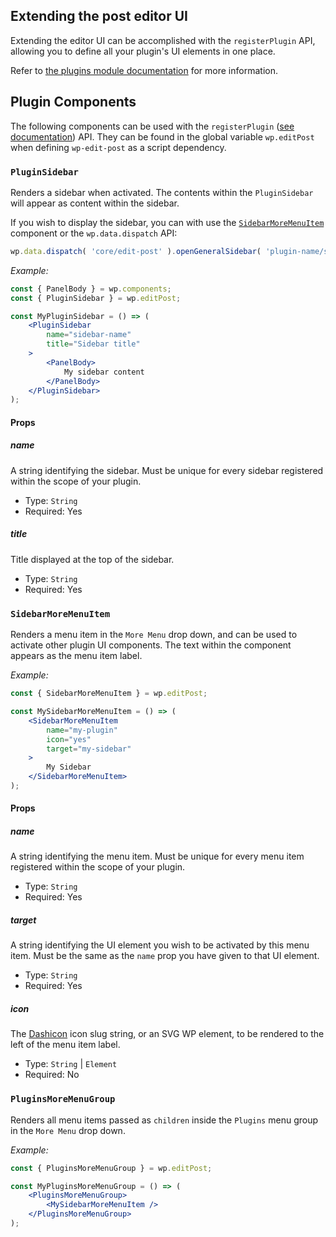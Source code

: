 ## Extending the post editor UI

Extending the editor UI can be accomplished with the `registerPlugin` API, allowing you to define all your plugin's UI elements in one place.

Refer to [the plugins module documentation](../plugins/) for more information.

## Plugin Components

The following components can be used with the `registerPlugin` ([see documentation](../plugins)) API.
They can be found in the global variable `wp.editPost` when defining `wp-edit-post` as a script dependency.

### `PluginSidebar`

Renders a sidebar when activated. The contents within the `PluginSidebar` will appear as content within the sidebar.

If you wish to display the sidebar, you can with use the [`SidebarMoreMenuItem`](#sidebarmoremenuitem) component or the `wp.data.dispatch` API:
```js
wp.data.dispatch( 'core/edit-post' ).openGeneralSidebar( 'plugin-name/sidebar-name' );
```

_Example:_

```jsx
const { PanelBody } = wp.components;
const { PluginSidebar } = wp.editPost;

const MyPluginSidebar = () => (
	<PluginSidebar
		name="sidebar-name"
		title="Sidebar title"
	>
		<PanelBody>
			My sidebar content
		</PanelBody>
	</PluginSidebar>
);
```

#### Props

##### name

A string identifying the sidebar. Must be unique for every sidebar registered within the scope of your plugin.

- Type: `String`
- Required: Yes

##### title

Title displayed at the top of the sidebar.

- Type: `String`
- Required: Yes


### `SidebarMoreMenuItem`

Renders a menu item in the `More Menu` drop down, and can be used to activate other plugin UI components.
The text within the component appears as the menu item label.

_Example:_

```jsx
const { SidebarMoreMenuItem } = wp.editPost;

const MySidebarMoreMenuItem = () => (
	<SidebarMoreMenuItem
		name="my-plugin"
		icon="yes"
		target="my-sidebar"
	>
		My Sidebar
	</SidebarMoreMenuItem>
);
```

#### Props

##### name

A string identifying the menu item. Must be unique for every menu item registered within the scope of your plugin.

- Type: `String`
- Required: Yes

##### target

A string identifying the UI element you wish to be activated by this menu item. Must be the same as the `name` prop you have given to that UI element.

- Type: `String`
- Required: Yes

##### icon

The [Dashicon](https://developer.wordpress.org/resource/dashicons/) icon slug string, or an SVG WP element, to be rendered to the left of the menu item label.

- Type: `String` | `Element`
- Required: No


### `PluginsMoreMenuGroup`

Renders all menu items passed as `children` inside the `Plugins` menu group in the `More Menu` drop down. 

_Example:_

```jsx
const { PluginsMoreMenuGroup } = wp.editPost;

const MyPluginsMoreMenuGroup = () => (
	<PluginsMoreMenuGroup>
		<MySidebarMoreMenuItem />
	</PluginsMoreMenuGroup>
);
```
